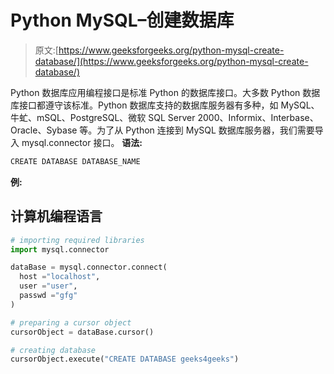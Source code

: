 # Python MySQL–创建数据库

> 原文:[https://www.geeksforgeeks.org/python-mysql-create-database/](https://www.geeksforgeeks.org/python-mysql-create-database/)

Python 数据库应用编程接口是标准 Python 的数据库接口。大多数 Python 数据库接口都遵守该标准。Python 数据库支持的数据库服务器有多种，如 MySQL、牛虻、mSQL、PostgreSQL、微软 SQL Server 2000、Informix、Interbase、Oracle、Sybase 等。为了从 Python 连接到 MySQL 数据库服务器，我们需要导入 mysql.connector 接口。
**语法:**

```py
CREATE DATABASE DATABASE_NAME
```

**例:**

## 计算机编程语言

```py
# importing required libraries
import mysql.connector

dataBase = mysql.connector.connect(
  host ="localhost",
  user ="user",
  passwd ="gfg"
)

# preparing a cursor object
cursorObject = dataBase.cursor()

# creating database
cursorObject.execute("CREATE DATABASE geeks4geeks")
```